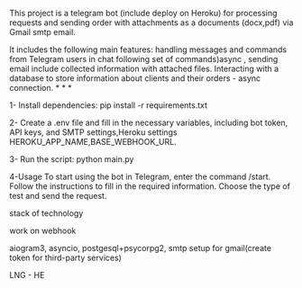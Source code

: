 This project is a telegram bot (include deploy on Heroku) for processing requests and sending order with attachments as a documents (docx,pdf)  via Gmail smtp email.

It includes the following main features:
handling messages and commands from Telegram users in chat following set of commands)async ,
sending email include collected  information with attached files. 
Interacting with a database to store information about clients and their orders - async connection. * * *

1- Install dependencies: pip install -r requirements.txt

2- Create a .env file and fill in the necessary variables, including bot token, API keys, and SMTP settings,Heroku settings HEROKU_APP_NAME,BASE_WEBHOOK_URL.

3- Run the script: python main.py

4-Usage To start using the bot in Telegram, enter the command /start. Follow the instructions to fill in the required information. Choose the type of test and send the request.

stack of technology

work on webhook 

aiogram3, asyncio, postgesql+psycorpg2, smtp setup for gmail(create token for third-party services)

LNG - HE 
